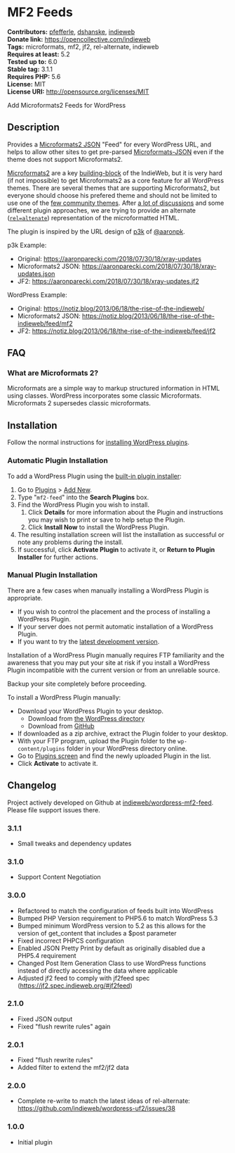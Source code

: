 # MF2 Feeds #
**Contributors:** [pfefferle](https://profiles.wordpress.org/pfefferle), [dshanske](https://profiles.wordpress.org/dshanske), [indieweb](https://profiles.wordpress.org/indieweb)  
**Donate link:** https://opencollective.com/indieweb  
**Tags:** microformats, mf2, jf2, rel-alternate, indieweb  
**Requires at least:** 5.2  
**Tested up to:** 6.0  
**Stable tag:** 3.1.1  
**Requires PHP:** 5.6  
**License:** MIT  
**License URI:** http://opensource.org/licenses/MIT  

Add Microformats2 Feeds for WordPress

## Description ##

Provides a [Microformats2 JSON](http://microformats.org/wiki/microformats2-parsing) "Feed" for every WordPress URL, and helps to allow other sites to get pre-parsed [Microformats-JSON](https://indieweb.org/jf2) even if the theme
does not support Microformats2.

[Microformats2](https://indieweb.org/microformats) are a key [building-block](https://indieweb.org/Category:building-blocks) of the IndieWeb, but it is very hard (if not impossible) to get Microformats2 as a core feature for all WordPress themes. There are several themes that are supporting Microformats2, but everyone should choose his prefered theme and should not be limited to use one of the [few community themes](https://indieweb.org/WordPress/Themes). After [a lot of discussions](https://github.com/indieweb/wordpress-uf2/issues/30) and some different plugin approaches, we are trying to provide an alternate ([`rel=altenate`](https://indieweb.org/rel-alternate)) representation of the microformatted HTML.

The plugin is inspired by the URL design of [p3k](https://github.com/aaronpk/p3k) of [@aaronpk](https://github.com/aaronpk).

p3k Example:

* Original: <https://aaronparecki.com/2018/07/30/18/xray-updates>
* Microformats2 JSON: <https://aaronparecki.com/2018/07/30/18/xray-updates.json>
* JF2: <https://aaronparecki.com/2018/07/30/18/xray-updates.jf2>

WordPress Example:

* Original: <https://notiz.blog/2013/06/18/the-rise-of-the-indieweb/>
* Microformats2 JSON: <https://notiz.blog/2013/06/18/the-rise-of-the-indieweb/feed/mf2>
* JF2: <https://notiz.blog/2013/06/18/the-rise-of-the-indieweb/feed/jf2>

## FAQ ##

### What are Microformats 2? ###

Microformats are a simple way to markup structured information in HTML using classes. WordPress incorporates some classic Microformats. Microformats 2 supersedes classic microformats.

## Installation ##

Follow the normal instructions for [installing WordPress plugins](https://codex.wordpress.org/Managing_Plugins#Installing_Plugins).

### Automatic Plugin Installation ###

To add a WordPress Plugin using the [built-in plugin installer](https://codex.wordpress.org/Administration_Screens#Add_New_Plugins):

1. Go to [Plugins](https://codex.wordpress.org/Administration_Screens#Plugins) > [Add New](https://codex.wordpress.org/Plugins_Add_New_Screen).
1. Type "`mf2-feed`" into the **Search Plugins** box.
1. Find the WordPress Plugin you wish to install.
    1. Click **Details** for more information about the Plugin and instructions you may wish to print or save to help setup the Plugin.
    1. Click **Install Now** to install the WordPress Plugin.
1. The resulting installation screen will list the installation as successful or note any problems during the install.
1. If successful, click **Activate Plugin** to activate it, or **Return to Plugin Installer** for further actions.

### Manual Plugin Installation ###

There are a few cases when manually installing a WordPress Plugin is appropriate.

* If you wish to control the placement and the process of installing a WordPress Plugin.
* If your server does not permit automatic installation of a WordPress Plugin.
* If you want to try the [latest development version](https://github.com/indieweb/wordpress-mf2-feed).

Installation of a WordPress Plugin manually requires FTP familiarity and the awareness that you may put your site at risk if you install a WordPress Plugin incompatible with the current version or from an unreliable source.

Backup your site completely before proceeding.

To install a WordPress Plugin manually:

* Download your WordPress Plugin to your desktop.
    * Download from [the WordPress directory](https://wordpress.org/plugins/mf2-feed/)
    * Download from [GitHub](https://github.com/indieweb/wordpress-mf2-feed/releases)
* If downloaded as a zip archive, extract the Plugin folder to your desktop.
* With your FTP program, upload the Plugin folder to the `wp-content/plugins` folder in your WordPress directory online.
* Go to [Plugins screen](https://codex.wordpress.org/Administration_Screens#Plugins) and find the newly uploaded Plugin in the list.
* Click **Activate** to activate it.

## Changelog ##

Project actively developed on Github at [indieweb/wordpress-mf2-feed](https://github.com/indieweb/wordpress-mf2-feed). Please file support issues there.

### 3.1.1 ###

* Small tweaks and dependency updates

### 3.1.0 ###

* Support Content Negotiation

### 3.0.0 ###

* Refactored to match the configuration of feeds built into WordPress
* Bumped PHP Version requirement to PHP5.6 to match WordPress 5.3
* Bumped minimum WordPress version to 5.2 as this allows for the version of get_content that includes a $post parameter
* Fixed incorrect PHPCS configuration
* Enabled JSON Pretty Print by default as originally disabled due a PHP5.4 requirement
* Changed Post Item Generation Class to use WordPress functions instead of directly accessing the data where applicable
* Adjusted jf2 feed to comply with jf2feed spec (https://jf2.spec.indieweb.org/#jf2feed)

### 2.1.0 ###

* Fixed JSON output
* Fixed "flush rewrite rules" again

### 2.0.1 ###

* Fixed "flush rewrite rules"
* Added filter to extend the mf2/jf2 data

### 2.0.0 ###

* Complete re-write to match the latest ideas of rel-alternate: https://github.com/indieweb/wordpress-uf2/issues/38

### 1.0.0 ###

* Initial plugin
